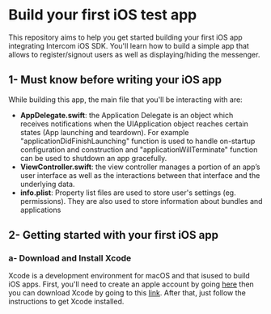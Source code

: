 # Build your first iOS test app
This repository aims to help you get started building your first iOS app integrating Intercom iOS SDK. You'll learn how to build a simple app that allows to register/signout users as well as displaying/hiding the messenger.

## 1- Must know before writing your iOS app

While building this app, the main file that you'll be interacting with are:

- **AppDelegate.swift**: the Application Delegate is an object which receives notifications when the UIApplication object reaches certain states (App launching and teardown). For example "applicationDidFinishLaunching" function is used to handle on-startup configuration and construction and "applicationWillTerminate" function can be used to shutdown an app gracefully.
- **ViewController.swift**: the view controller manages a portion of an app’s user interface as well as the interactions between that interface and the underlying data. 
- **info.plist**: Property list files are used to store user's settings (eg. permissions). They are also used to store information about bundles and applications

## 2- Getting started with your first iOS app
### a- Download and Install Xcode
Xcode is a development environment for macOS and that isused to build iOS apps.
First, you'll need to create an apple account by going [here](https://appleid.apple.com/account?appId=632&returnUrl=https%3A%2F%2Fdeveloper.apple.com%2Fdownload%2F#!&page=create) then you can download Xcode by going to this [link](https://developer.apple.com/xcode/).
After that, just follow the instructions to get Xcode installed.
